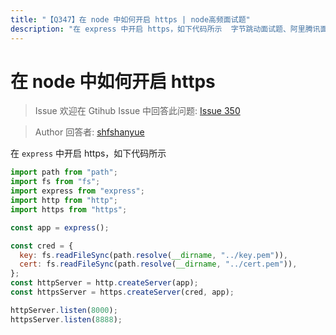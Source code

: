 ```yaml
---
title: "【Q347】在 node 中如何开启 https | node高频面试题"
description: "在 express 中开启 https，如下代码所示  字节跳动面试题、阿里腾讯面试题、美团小米面试题。"
---
```


# 在 node 中如何开启 https

> Issue
> 欢迎在 Gtihub Issue 中回答此问题: [Issue 350](https://github.com/shfshanyue/Daily-Question/issues/350)

> Author
> 回答者: [shfshanyue](https://github.com/shfshanyue)

在 `express` 中开启 https，如下代码所示

```js
import path from "path";
import fs from "fs";
import express from "express";
import http from "http";
import https from "https";

const app = express();

const cred = {
  key: fs.readFileSync(path.resolve(__dirname, "../key.pem")),
  cert: fs.readFileSync(path.resolve(__dirname, "../cert.pem")),
};
const httpServer = http.createServer(app);
const httpsServer = https.createServer(cred, app);

httpServer.listen(8000);
httpsServer.listen(8888);
```
